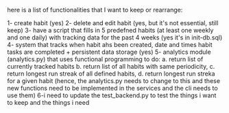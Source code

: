 here is a list of functionalities that I want to keep or rearrange:


1- create habit (yes)
2- delete and edit habit (yes, but it's not essential, still keep)
3- have a script that fills in 5 predefned habits (at least one weekly and one daily) with tracking data for the past 4 weeks (yes it's in init-db.sql)
4- system that tracks when habit ahs been created, date and times habit tasks are completed + persistent data storage (yes)
5- analytics module (analytics.py) that uses functional programming to do: 
    a. return list of currently tracked habits 
    b. return list of all habits with same periodicity,
    c. return longest run streak of all defined habits, 
    d. return longest run streka for a given habit
    (hence, the analytics.py needs to change to this and these new functions need to be implemented in the services and the cli needs to use them)
6-i need to update the test_backend.py to test the things i want to keep and the things i need

